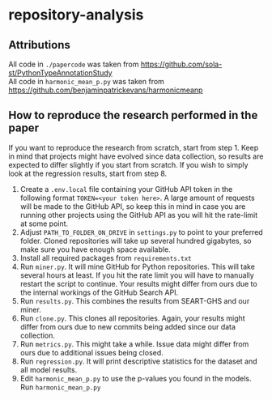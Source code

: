 # repository-analysis

## Attributions
All code in  `./papercode` was taken from https://github.com/sola-st/PythonTypeAnnotationStudy
<br>
All code in `harmonic_mean_p.py` was taken from https://github.com/benjaminpatrickevans/harmonicmeanp

## How to reproduce the research performed in the paper
If you want to reproduce the research from scratch, start from step 1. Keep in mind that projects might have evolved since data collection, so results are expected to differ slightly if you start from scratch. If you wish to simply look at the regression results, start from step 8.


1. Create a `.env.local` file containing your GitHub API token in the following format `TOKEN=<your token here>`. A large amount of requests will be made to the GitHub API, so keep this in mind in case you are running other projects using the GitHub API as you will hit the rate-limit at some point.
2. Adjust `PATH_TO_FOLDER_ON_DRIVE` in `settings.py` to point to your preferred folder. Cloned repositories will take up several hundred gigabytes, so make sure you have enough space available.
3. Install all required packages from `requirements.txt`
4. Run `miner.py`. It will mine GitHub for Python repositories. This will take several hours at least. If you hit the rate limit you will have to manually restart the script to continue. Your results might differ from ours due to the internal workings of the GitHub Search API.
5. Run `results.py`. This combines the results from SEART-GHS and our miner.
6. Run `clone.py`. This clones all repositories. Again, your results might differ from ours due to new commits being added since our data collection.
7. Run `metrics.py`. This might take a while. Issue data might differ from ours due to additional issues being closed.
8. Run `regression.py`. It will print descriptive statistics for the dataset and all model results.
9. Edit `harmonic_mean_p.py` to use the p-values you found in the models. Run `harmonic_mean_p.py`
